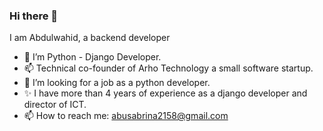 ### Hi there 👋

<!--
**awahidanon/awahidanon** is a ✨ _special_ ✨ repository because its `README.md` (this file) appears on your GitHub profile.

Here are some ideas to get you started: -->


I am Abdulwahid, a backend developer

- 🔭 I’m Python - Django Developer.
- 📫 Technical co-founder of Arho Technology a small software startup.
- 👯 I’m looking for a job as a python developer.
- ✨ I have more than 4 years of experience as a django developer and director of ICT. 
- 📫 How to reach me: abusabrina2158@gmail.com

